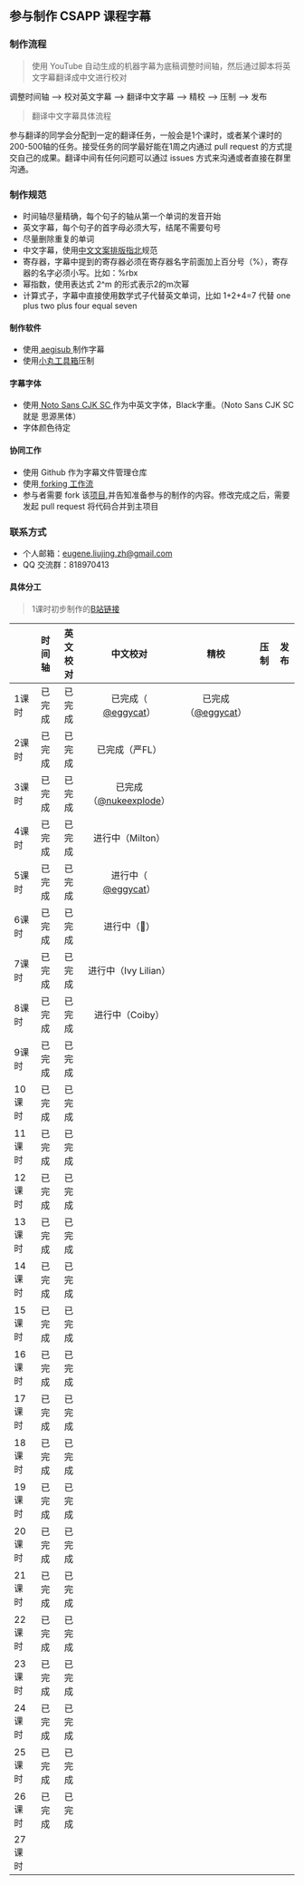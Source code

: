 ## 参与制作 CSAPP 课程字幕

### 制作流程

> 使用 YouTube 自动生成的机器字幕为底稿调整时间轴，然后通过脚本将英文字幕翻译成中文进行校对

调整时间轴 —> 校对英文字幕 —> 翻译中文字幕 —> 精校 —> 压制 —> 发布

> 翻译中文字幕具体流程

参与翻译的同学会分配到一定的翻译任务，一般会是1个课时，或者某个课时的200-500轴的任务。接受任务的同学最好能在1周之内通过 pull request 的方式提交自己的成果。翻译中间有任何问题可以通过 issues 方式来沟通或者直接在群里沟通。

### 制作规范

* 时间轴尽量精确，每个句子的轴从第一个单词的发音开始
* 英文字幕，每个句子的首字母必须大写，结尾不需要句号
* 尽量删除重复的单词
* 中文字幕，使用[中文文案排版指北](https://github.com/mzlogin/chinese-copywriting-guidelines/blob/Simplified/README.md)规范
* 寄存器，字幕中提到的寄存器必须在寄存器名字前面加上百分号（%），寄存器的名字必须小写。比如：%rbx
* 幂指数，使用表达式 2^m 的形式表示2的m次幂
* 计算式子，字幕中直接使用数学式子代替英文单词，比如 1+2+4=7 代替 one plus two plus four equal seven

#### 制作软件

* 使用[ aegisub ](http://www.aegisub.org/)制作字幕
* 使用[小丸工具箱](https://maruko.appinn.me/)压制

#### 字幕字体

* 使用[ Noto Sans CJK SC ](https://noto-website-2.storage.googleapis.com/pkgs/NotoSansCJKsc-hinted.zip)作为中英文字体，Black字重。（Noto Sans CJK SC 就是 思源黑体）
* 字体颜色待定

#### 协同工作

* 使用 Github 作为字幕文件管理仓库
* 使用[ forking 工作流](https://github.com/xirong/my-git/blob/master/git-workflow-tutorial.md#24-forking%E5%B7%A5%E4%BD%9C%E6%B5%81)
* 参与者需要 fork 该[项目](https://github.com/EugeneLiu/translationCSAPP),并告知准备参与的制作的内容。修改完成之后，需要发起 pull request 将代码合并到主项目

### 联系方式

* 个人邮箱：eugene.liujing.zh@gmail.com
* QQ 交流群：818970413

#### 具体分工

> 1课时初步制作的[B站链接](https://www.bilibili.com/video/av24540152)

|        | 时间轴 | 英文校对 |                         中文校对                         |                       精校                       | 压制 | 发布 |
| ------ | :----: | :------: | :------------------------------------------------------: | :----------------------------------------------: | :--: | :--: |
| 1课时  | 已完成 |  已完成  |    已完成（ [@eggycat](https://github.com/EggyCat)）     | 已完成（[@eggycat](https://github.com/EggyCat)） |      |      |
| 2课时  | 已完成 |  已完成  |                      已完成（严FL）                      |                                                  |      |      |
| 3课时  | 已完成 |  已完成  | 已完成（[@nukeexplode](https://github.com/nukeexplode)） |                                                  |      |      |
| 4课时  | 已完成 |  已完成  |                     进行中（Milton）                     |                                                  |      |      |
| 5课时  | 已完成 |  已完成  |    进行中（ [@eggycat](https://github.com/EggyCat)）     |                                                  |      |      |
| 6课时  | 已完成 |  已完成  |                       进行中（🌚）                        |                                                  |      |      |
| 7课时  | 已完成 |  已完成  |                   进行中（Ivy Lilian）                   |                                                  |      |      |
| 8课时  | 已完成 |  已完成  |                     进行中（Coiby）                      |                                                  |      |      |
| 9课时  | 已完成 |  已完成  |                                                          |                                                  |      |      |
| 10课时 | 已完成 |  已完成  |                                                          |                                                  |      |      |
| 11课时 | 已完成 |  已完成  |                                                          |                                                  |      |      |
| 12课时 | 已完成 |  已完成  |                                                          |                                                  |      |      |
| 13课时 | 已完成 |  已完成  |                                                          |                                                  |      |      |
| 14课时 | 已完成 |  已完成  |                                                          |                                                  |      |      |
| 15课时 | 已完成 |  已完成  |                                                          |                                                  |      |      |
| 16课时 | 已完成 |  已完成  |                                                          |                                                  |      |      |
| 17课时 | 已完成 |  已完成  |                                                          |                                                  |      |      |
| 18课时 | 已完成 |  已完成  |                                                          |                                                  |      |      |
| 19课时 | 已完成 |  已完成  |                                                          |                                                  |      |      |
| 20课时 | 已完成 |  已完成  |                                                          |                                                  |      |      |
| 21课时 | 已完成 |  已完成  |                                                          |                                                  |      |      |
| 22课时 | 已完成 |  已完成  |                                                          |                                                  |      |      |
| 23课时 | 已完成 |  已完成  |                                                          |                                                  |      |      |
| 24课时 | 已完成 |  已完成  |                                                          |                                                  |      |      |
| 25课时 | 已完成 |  已完成  |                                                          |                                                  |      |      |
| 26课时 | 已完成 |  已完成  |                                                          |                                                  |      |      |
| 27课时 |        |          |                                                          |                                                  |      |      |

